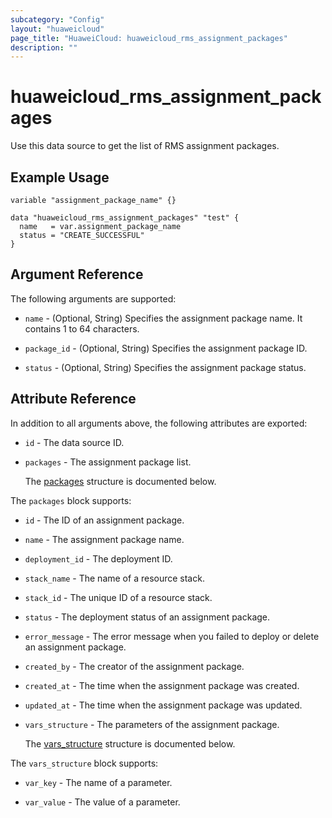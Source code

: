 ```yaml
---
subcategory: "Config"
layout: "huaweicloud"
page_title: "HuaweiCloud: huaweicloud_rms_assignment_packages"
description: ""
---
```


# huaweicloud_rms_assignment_packages

Use this data source to get the list of RMS assignment packages.

## Example Usage

```hcl
variable "assignment_package_name" {}

data "huaweicloud_rms_assignment_packages" "test" {
  name   = var.assignment_package_name
  status = "CREATE_SUCCESSFUL"
}
```

## Argument Reference

The following arguments are supported:

* `name` - (Optional, String) Specifies the assignment package name. It contains 1 to 64 characters.

* `package_id` - (Optional, String) Specifies the assignment package ID.

* `status` - (Optional, String) Specifies the assignment package status.

## Attribute Reference

In addition to all arguments above, the following attributes are exported:

* `id` - The data source ID.

* `packages` - The assignment package list.

  The [packages](#packages_struct) structure is documented below.

<a name="packages_struct"></a>
The `packages` block supports:

* `id` - The ID of an assignment package.

* `name` - The assignment package name.

* `deployment_id` - The deployment ID.

* `stack_name` - The name of a resource stack.

* `stack_id` - The unique ID of a resource stack.

* `status` - The deployment status of an assignment package.

* `error_message` - The error message when you failed to deploy or delete an assignment package.

* `created_by` - The creator of the assignment package.

* `created_at` - The time when the assignment package was created.

* `updated_at` - The time when the assignment package was updated.

* `vars_structure` - The parameters of the assignment package.

  The [vars_structure](#packages_vars_structure_struct) structure is documented below.

<a name="packages_vars_structure_struct"></a>
The `vars_structure` block supports:

* `var_key` - The name of a parameter.

* `var_value` - The value of a parameter.

